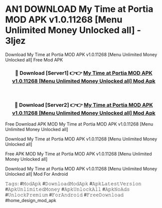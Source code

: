 # AN1 DOWNLOAD My Time at Portia MOD APK v1.0.11268 [Menu Unlimited Money Unlocked all] - 3ljez
Download My Time at Portia MOD APK v1.0.11268 [Menu Unlimited Money Unlocked all] Free Mod APK

<div align="center">
<h3>🔴 Download [Server1] 👉👉 <a href="https://apk-comot.site?title=My_Time_at_Portia_MOD_APK_v1.0.11268_[Menu_Unlimited_Money_Unlocked_all]">My Time at Portia MOD APK v1.0.11268 [Menu Unlimited Money Unlocked all] Mod Apk</a></h3><br>

<h3>🔴 Download [Server2] 👉👉 <a href="https://apk-comot.site?title=My_Time_at_Portia_MOD_APK_v1.0.11268_[Menu_Unlimited_Money_Unlocked_all]">My Time at Portia MOD APK v1.0.11268 [Menu Unlimited Money Unlocked all] Mod Apk</a></h3>
</div>


Free Download APK MOD My Time at Portia MOD APK v1.0.11268 [Menu Unlimited Money Unlocked all]

Download My Time at Portia MOD APK v1.0.11268 [Menu Unlimited Money Unlocked all] 

Free APK MOD My Time at Portia MOD APK v1.0.11268 [Menu Unlimited Money Unlocked all] 

Download My Time at Portia MOD APK v1.0.11268 [Menu Unlimited Money Unlocked all] Mod For Android

𝚃𝚊𝚐𝚜: #𝙼𝚘𝚍𝙰𝚙𝚔 #𝙳𝚘𝚠𝚗𝚕𝚘𝚊𝚍𝙼𝚘𝚍𝙰𝚙𝚔 #𝙰𝚙𝚔𝙻𝚊𝚝𝚎𝚜𝚝𝚅𝚎𝚛𝚜𝚒𝚘𝚗 #𝙰𝚙𝚔𝚄𝚗𝚕𝚒𝚖𝚒𝚝𝚎𝚍𝙼𝚘𝚗𝚎𝚢 #𝙰𝚙𝚔𝚄𝚗𝚕𝚘𝚌𝚔𝙰𝚕𝚕 #𝙰𝚙𝚔𝙽𝚘𝙰𝚍𝚜 #𝚄𝚗𝚕𝚘𝚌𝚔𝙿𝚛𝚎𝚖𝚒𝚞𝚖 #𝙵𝚘𝚛𝙰𝚗𝚍𝚛𝚘𝚒𝚍 #𝙵𝚛𝚎𝚎𝙳𝚘𝚠𝚗𝚕𝚘𝚊𝚍 #home_design_mod_apk